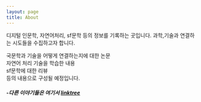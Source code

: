 ```yaml
---
layout: page
title: About
---
```


<p class="message">
디지털 인문학, 자연어처리, sf문학 등의 정보를 기록하는 곳입니다.  
과학,기술과 연결하는 시도들을 수집하고자 합니다.
</p>
  
국문학과 기술을 어떻게 연결하는지에 대한 논문  
자연어 처리 기술을 학습한 내용    
sf문학에 대한 리뷰  
등의 내용으로 구성될 예정입니다.  
  
##### -다른 이야기들은 여기서 [linktree](https://linktr.ee/wangsp0317)